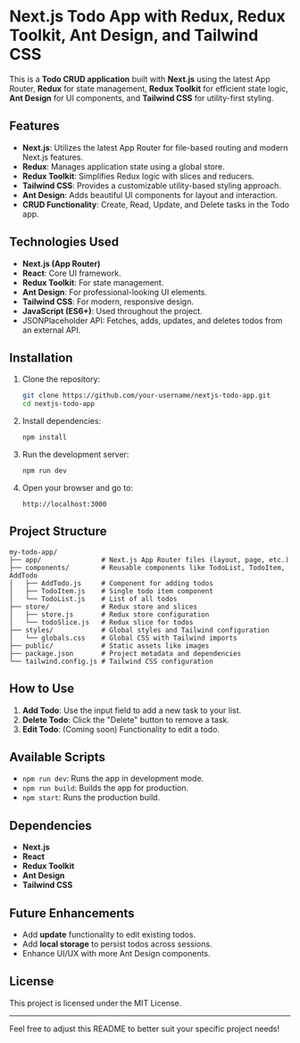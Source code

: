 # Next.js Todo App with Redux, Redux Toolkit, Ant Design, and Tailwind CSS

This is a **Todo CRUD application** built with **Next.js** using the latest App Router, **Redux** for state management, **Redux Toolkit** for efficient state logic, **Ant Design** for UI components, and **Tailwind CSS** for utility-first styling.

## Features

- **Next.js**: Utilizes the latest App Router for file-based routing and modern Next.js features.
- **Redux**: Manages application state using a global store.
- **Redux Toolkit**: Simplifies Redux logic with slices and reducers.
- **Tailwind CSS**: Provides a customizable utility-based styling approach.
- **Ant Design**: Adds beautiful UI components for layout and interaction.
- **CRUD Functionality**: Create, Read, Update, and Delete tasks in the Todo app.

## Technologies Used

- **Next.js (App Router)**
- **React**: Core UI framework.
- **Redux Toolkit**: For state management.
- **Ant Design**: For professional-looking UI elements.
- **Tailwind CSS**: For modern, responsive design.
- **JavaScript (ES6+)**: Used throughout the project.
- JSONPlaceholder API: Fetches, adds, updates, and deletes todos from an external API.

## Installation

1. Clone the repository:

   ```bash
   git clone https://github.com/your-username/nextjs-todo-app.git
   cd nextjs-todo-app
   ```

2. Install dependencies:

   ```bash
   npm install
   ```

3. Run the development server:

   ```bash
   npm run dev
   ```

4. Open your browser and go to:
   ```
   http://localhost:3000
   ```

## Project Structure

```
my-todo-app/
├── app/               # Next.js App Router files (layout, page, etc.)
├── components/        # Reusable components like TodoList, TodoItem, AddTodo
│   ├── AddTodo.js     # Component for adding todos
│   ├── TodoItem.js    # Single todo item component
│   └── TodoList.js    # List of all todos
├── store/             # Redux store and slices
│   ├── store.js       # Redux store configuration
│   └── todoSlice.js   # Redux slice for todos
├── styles/            # Global styles and Tailwind configuration
│   └── globals.css    # Global CSS with Tailwind imports
├── public/            # Static assets like images
├── package.json       # Project metadata and dependencies
└── tailwind.config.js # Tailwind CSS configuration
```

## How to Use

1. **Add Todo**: Use the input field to add a new task to your list.
2. **Delete Todo**: Click the "Delete" button to remove a task.
3. **Edit Todo**: (Coming soon) Functionality to edit a todo.

## Available Scripts

- `npm run dev`: Runs the app in development mode.
- `npm run build`: Builds the app for production.
- `npm start`: Runs the production build.

## Dependencies

- **Next.js**
- **React**
- **Redux Toolkit**
- **Ant Design**
- **Tailwind CSS**

## Future Enhancements

- Add **update** functionality to edit existing todos.
- Add **local storage** to persist todos across sessions.
- Enhance UI/UX with more Ant Design components.

## License

This project is licensed under the MIT License.

---

Feel free to adjust this README to better suit your specific project needs!
